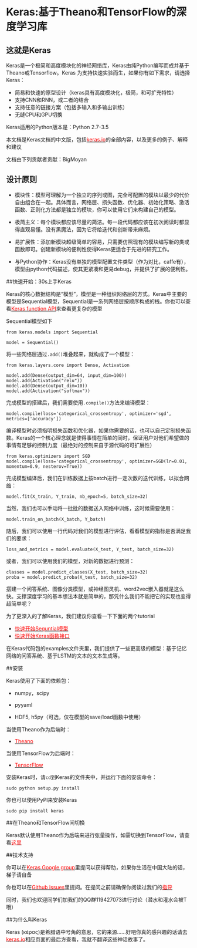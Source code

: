 # Keras:基于Theano和TensorFlow的深度学习库



## 这就是Keras
Keras是一个极简和高度模块化的神经网络库，Keras由纯Python编写而成并基于Theano或Tensorflow。Keras
为支持快速实验而生，如果你有如下需求，请选择Keras：

* 简易和快速的原型设计（keras具有高度模块化，极简，和可扩充特性）
* 支持CNN和RNN，或二者的结合
* 支持任意的链接方案（包括多输入和多输出训练）
* 无缝CPU和GPU切换

Keras适用的Python版本是：Python 2.7-3.5

本文档是Keras文档的中文版，包括[<font color=#FF0000>keras.io</font>](http://keras.io/)的全部内容，以及更多的例子、解释和建议

文档由下列贡献者贡献：BigMoyan

## 设计原则

* 模块性：模型可理解为一个独立的序列或图，完全可配置的模块以最少的代价自由组合在一起。具体而言，网络层、损失函数、优化器、初始化策略、激活函数、正则化方法都是独立的模块，你可以使用它们来构建自己的模型。

* 极简主义：每个模块都应该尽量的简洁。每一段代码都应该在初次阅读时都显得直观易懂。没有黑魔法，因为它将给迭代和创新带来麻烦。

* 易扩展性：添加新模块超级简单的容易，只需要仿照现有的模块编写新的类或函数即可。创建新模块的便利性使得Keras更适合于先进的研究工作。

* 与Python协作：Keras没有单独的模型配置文件类型（作为对比，caffe有），模型由python代码描述，使其更紧凑和更易debug，并提供了扩展的便利性。

##快速开始：30s上手Keras

Keras的核心数据结构是“模型”，模型是一种组织网络层的方式。Keras中主要的模型是Sequential模型，Sequential是一系列网络层按顺序构成的栈。你也可以查看[<font color=#FF0000>Keras function API</font>]()来查看更复杂的模型

Sequential模型如下

	from keras.models import Sequential
	
	model = Sequential()

将一些网络层通过<code>.add\(\)</code>堆叠起来，就构成了一个模型：

	from keras.layers.core import Dense, Activation

	model.add(Dense(output_dim=64, input_dim=100))
	model.add(Activation("relu"))
	model.add(Dense(output_dim=10))
	model.add(Activation("softmax"))

完成模型的搭建后，我们需要使用<code>.compile\(\)</code>方法来编译模型：

	model.compile(loss='categorical_crossentropy', optimizer='sgd', metrics=['accuracy'])
	
编译模型时必须指明损失函数和优化器，如果你需要的话，也可以自己定制损失函数。Keras的一个核心理念就是使得事情在简单的同时，保证用户对他们希望做的事情有足够的控制力度（最绝对的控制来自于源代码的可扩展性）

	from keras.optimizers import SGD
	model.compile(loss='categorical_crossentropy', optimizer=SGD(lr=0.01, momentum=0.9, nesterov=True))

完成模型编译后，我们在训练数据上按batch进行一定次数的迭代训练，以拟合网络：

	model.fit(X_train, Y_train, nb_epoch=5, batch_size=32)
	
当然，我们也可以手动将一批批的数据送入网络中训练，这时候需要使用：

	model.train_on_batch(X_batch, Y_batch)
	
随后，我们可以使用一行代码对我们的模型进行评估，看看模型的指标是否满足我们的要求：

	loss_and_metrics = model.evaluate(X_test, Y_test, batch_size=32)
	
或者，我们可以使用我们的模型，对新的数据进行预测：

	classes = model.predict_classes(X_test, batch_size=32)
	proba = model.predict_proba(X_test, batch_size=32)
	
搭建一个问答系统、图像分类模型，或神经图灵机、word2vec嵌入器就是这么快。支撑深度学习的基本想法本就是简单的，那凭什么我们不能把它的实现也变得超简单呢？

为了更深入的了解Keras，我们建议你查看一下下面的两个tutorial

* [<font color=#FF0000>快速开始Sequntial模型</font>]()
* [<font color=#FF0000>快速开始Keras函数接口</font>]()

在Keras代码包的examples文件夹里，我们提供了一些更高级的模型：基于记忆网络的问答系统、基于LSTM的文本的文本生成等。

##安装

Keras使用了下面的依赖包：

* numpy，scipy

* pyyaml

* HDF5, h5py（可选，仅在模型的save/load函数中使用）

当使用Theano作为后端时：

* [<font color=FF0000>Theano</font>](http://www.deeplearning.net/software/theano/install.html#install)

当使用TensorFlow为后端时：

* [<font color=FF0000>TensorFlow</font>](https://github.com/tensorflow/tensorflow#download-and-setup)

安装Keras时，请<code>cd</code>到Keras的文件夹中，并运行下面的安装命令：

	sudo python setup.py install
	
你也可以使用PyPI来安装Keras

	sudo pip install keras
	
##在Theano和TensorFlow间切换

Keras默认使用Theano作为后端来进行张量操作，如需切换到TensorFlow，请查看[<font color=FF0000>这里</font>]()

##技术支持

你可以在[<font color=FF0000>Keras Google group</font>](https://groups.google.com/forum/#!forum/keras-users)里提问以获得帮助，如果你生活在中国大陆的话，梯子请自备

你也可以在[<font color=FF0000>Github issues</font>](https://github.com/fchollet/keras/issues)里提问。在提问之前请确保你阅读过我们的[<font color=FF0000>指导</font>](https://github.com/fchollet/keras/blob/master/CONTRIBUTING.md)

同时，我们也欢迎同学们加我们的QQ群119427073进行讨论（潜水和灌水会被T哦）

##为什么叫Keras

Keras (κέρας)是希腊语中号角的意思，它的来源……好吧你真的感兴趣的话请去[<font color=FF0000>keras.io</font>](keras.io)相应页面的最后方查看，我就不翻译这些神话故事了。

